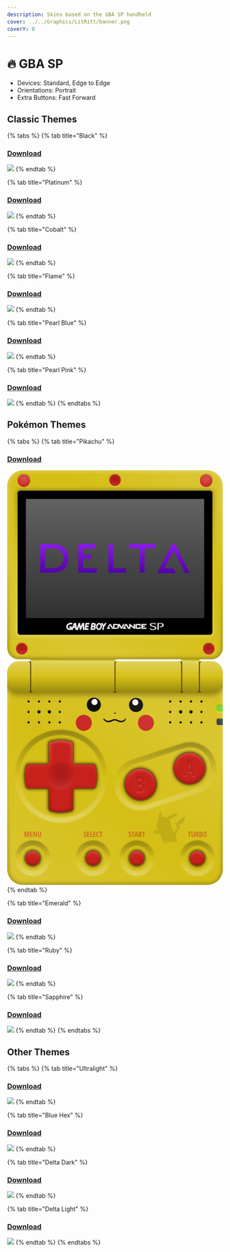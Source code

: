 ```yaml
---
description: Skins based on the GBA SP handheld
cover: ../../Graphics/LitRitt/banner.png
coverY: 0
---
```


# 🔥 GBA SP

* Devices: Standard, Edge to Edge
* Orientations: Portrait
* Extra Buttons: Fast Forward

## Classic Themes

{% tabs %}
{% tab title="Black" %}
### [Download](../../GBA%20SP/gba-sp-black.deltaskin)

![](<../../.gitbook/assets/iphone\_edgetoedge\_portrait\_preview (3).png>)
{% endtab %}

{% tab title="Platinum" %}
### [Download](../../GBA%20SP/gba-sp-platinum.deltaskin)

![](<../../.gitbook/assets/iphone\_edgetoedge\_portrait\_preview (6).png>)
{% endtab %}

{% tab title="Cobalt" %}
### [Download](../../GBA%20SP/gba-sp-cobalt.deltaskin)

![](<../../.gitbook/assets/iphone\_edgetoedge\_portrait\_preview (14).png>)
{% endtab %}

{% tab title="Flame" %}
### [Download](../../GBA%20SP/gba-sp-flame.deltaskin)

![](<../../.gitbook/assets/iphone\_edgetoedge\_portrait\_preview (2).png>)
{% endtab %}

{% tab title="Pearl Blue" %}
### [Download](../../GBA%20SP/gba-sp-pearl-blue.deltaskin)

![](<../../.gitbook/assets/iphone\_edgetoedge\_portrait\_preview (9).png>)
{% endtab %}

{% tab title="Pearl Pink" %}
### [Download](../../GBA%20SP/gba-sp-pearl-pink.deltaskin)

![](<../../.gitbook/assets/iphone\_edgetoedge\_portrait\_preview (4).png>)
{% endtab %}
{% endtabs %}

## Pokémon Themes

{% tabs %}
{% tab title="Pikachu" %}
### [Download](../../GBA%20SP/gba-sp-pikachu.deltaskin)

![](../../.gitbook/assets/iphone-edgetoedge-portrait-preview.png)
{% endtab %}

{% tab title="Emerald" %}
### [Download](../../GBA%20SP/gba-sp-emerald.deltaskin)

![](<../../.gitbook/assets/iphone\_edgetoedge\_portrait\_preview (1).png>)
{% endtab %}

{% tab title="Ruby" %}
### [Download](../../GBA%20SP/gba-sp-ruby.deltaskin)

![](<../../.gitbook/assets/iphone\_edgetoedge\_portrait\_preview (8).png>)
{% endtab %}

{% tab title="Sapphire" %}
### [Download](../../GBA%20SP/gba-sp-sapphire.deltaskin)

![](<../../.gitbook/assets/iphone\_edgetoedge\_portrait\_preview (5).png>)
{% endtab %}
{% endtabs %}

## Other Themes

{% tabs %}
{% tab title="Ultralight" %}
### [Download](../../GBA%20SP/gba-sp-ultralight.deltaskin)

![](<../../.gitbook/assets/iphone\_edgetoedge\_portrait\_preview (7).png>)
{% endtab %}

{% tab title="Blue Hex" %}
### [Download](../../GBA%20SP/gba-sp-blue-hex.deltaskin)

![](<../../.gitbook/assets/iphone\_edgetoedge\_portrait\_preview (11).png>)
{% endtab %}

{% tab title="Delta Dark" %}
### [Download](../../GBA%20SP/gba-sp-dark.deltaskin)

![](<../../.gitbook/assets/iphone\_edgetoedge\_portrait\_preview (10).png>)
{% endtab %}

{% tab title="Delta Light" %}
### [Download](../../GBA%20SP/gba-sp-light.deltaskin)

![](<../../.gitbook/assets/iphone\_edgetoedge\_portrait\_preview (13).png>)
{% endtab %}
{% endtabs %}
